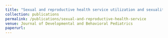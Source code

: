 ```yaml
---
title: "Sexual and reproductive health service utilization and sexuality for teens on the autism spectrum"
collection: publications
permalink: /publications/sexual-and-reproductive-health-service
venue: Journal of Developmental and Behavioral Pediatrics
paperurl: 
---
```

